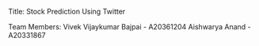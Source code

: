 Title: Stock Prediction Using Twitter

Team Members:
Vivek Vijaykumar Bajpai - A20361204
Aishwarya Anand - A20331867 